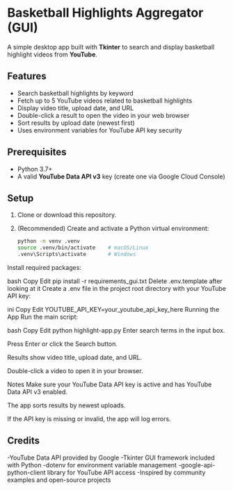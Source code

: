 # Basketball Highlights Aggregator (GUI)

A simple desktop app built with **Tkinter** to search and display basketball highlight videos from **YouTube**.

## Features

- Search basketball highlights by keyword
- Fetch up to 5 YouTube videos related to basketball highlights
- Display video title, upload date, and URL
- Double-click a result to open the video in your web browser
- Sort results by upload date (newest first)
- Uses environment variables for YouTube API key security

## Prerequisites

- Python 3.7+
- A valid **YouTube Data API v3** key (create one via Google Cloud Console)

## Setup

1. Clone or download this repository.

2. (Recommended) Create and activate a Python virtual environment:

   ```bash
   python -m venv .venv
   source .venv/bin/activate    # macOS/Linux
   .venv\Scripts\activate       # Windows
Install required packages:

bash
Copy
Edit
pip install -r requirements_gui.txt
Delete .env.template after looking at it
Create a .env file in the project root directory with your YouTube API key:

ini
Copy
Edit
YOUTUBE_API_KEY=your_youtube_api_key_here
Running the App
Run the main script:

bash
Copy
Edit
python highlight-app.py
Enter search terms in the input box.

Press Enter or click the Search button.

Results show video title, upload date, and URL.

Double-click a video to open it in your browser.

Notes
Make sure your YouTube Data API key is active and has YouTube Data API v3 enabled.

The app sorts results by newest uploads.

If the API key is missing or invalid, the app will log errors.

## Credits

-YouTube Data API provided by Google
-Tkinter GUI framework included with Python
-dotenv for environment variable management
-google-api-python-client library for YouTube API access
-Inspired by community examples and open-source projects
